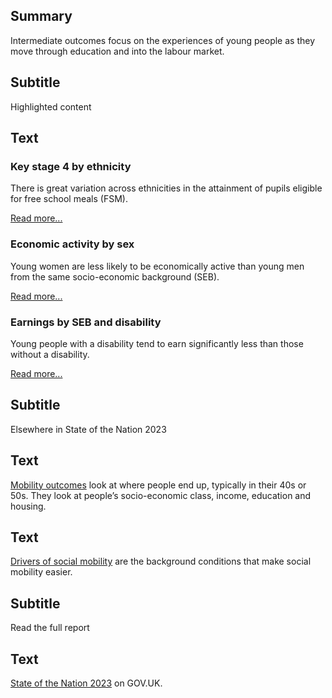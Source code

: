 ## Summary
Intermediate outcomes focus on the experiences of young people as they move through education and into the labour market.

## Subtitle
Highlighted content

## Text
<div class="grid grid3 grid-domain">
    <div class="govuk-body">
        <h3 class="govuk-heading-s">Key stage 4 by ethnicity</h3>
        <div class="chart-container" aria-hidden="true">
            <div id="chart1"></div>
        </div>
        <script>
            new Chart(
                'chart1',
                `${location.protocol}//${location.host}/static/data/indicators/IN13_ethnicity_fsm-20230601.csv`,
                { "height": 200, "type": "bar", "xkey": "Value", "ykey": "Category", "sort": "Value", "scale": "%", "rounding": "0dp", "xgrid": true, "ygrid": false, "xticks": 2, "yticks": "none", "legend": false, "colourScheme": ["#0f265c"], "margin": [0, 0, 0, 0], "maxLabelLength": 20 }
            )
        </script>
        <p class="govuk-body">There is great variation across ethnicities in the attainment of pupils eligible for free school meals (FSM).</p>
        <a href="/intermediate_outcomes/compulsory_school_age_(5_to_16_years)/attainment_at_age_16" class="govuk-link">Read more...</a>
    </div>
    <div class="govuk-body">
        <h3 class="govuk-heading-s">Economic activity by sex</h3>
        <div class="chart-container" aria-hidden="true">
            <div id="chart2"></div>
        </div>
        <script>
            new Chart(
                'chart2',
                `${location.protocol}//${location.host}/static/data/indicators/IN31_gender-20230327.csv`,
                { "height": 200, "type": "bary", "xkey": "Sex", "ykey": "Value", "group": "SEB", "sort": "Sex", "scale": "%", "rounding": "0dp", "xgrid": false, "ygrid": true, "xticks": "none", "yticks": 2, "legend": false, "colourScheme": ["#5694ca", "#d4351c"], "margin": [0, 0, 0, 0], "maxLabelLength": 40 }
            )
        </script>
        <p class="govuk-body">Young women are less likely to be economically active than young men from the same socio-economic background (SEB).</p>
        <a href="/intermediate_outcomes/work_in_early_adulthood_(25_to_29_years)/economic_activity" class="govuk-link">Read more...</a>
    </div>
    <div class="govuk-body">
        <h3 class="govuk-heading-s">Earnings by SEB and disability</h3>
        <div class="chart-container" aria-hidden="true">
            <div id="chart3"></div>
        </div>
        <script>
            new Chart(
                'chart3',
                `${location.protocol}//${location.host}/static/data/indicators/IN34_disability-20230327.csv`,
                { "height": 200, "type": "bary", "xkey": "Category", "ykey": "Value", "group": "SEB", "sort": "Category", "scale": "££", "rounding": "1dp", "xgrid": false, "ygrid": true, "xticks": "none", "yticks": 2, "legend": false, "colourScheme": ["#5694ca", "#d4351c"], "margin": [0, 0, 0, 0], "maxLabelLength": 40 }
            )
        </script>
        <p class="govuk-body">Young people with a disability tend to earn significantly less than those without a disability.</p>
        <a href="/intermediate_outcomes/work_in_early_adulthood_(25_to_29_years)/earnings_of_young_people_aged_25_to_29_years" class="govuk-link">Read more...</a>
    </div>
</div>

## Subtitle
Elsewhere in State of the Nation 2023

## Text
<a href="/mobility_outcomes" class="govuk-link">Mobility outcomes</a> look at where people end up, typically in their 40s or 50s. They look at people’s socio-economic class, income, education and housing.

## Text
<a href="/drivers_of_social_mobility" class="govuk-link">Drivers of social mobility</a> are the background conditions that make social mobility easier.

## Subtitle
Read the full report

## Text
<a href="https://www.gov.uk/government/publications/state-of-the-nation-2023-people-and-places" class="govuk-link">State of the Nation 2023</a> on GOV.UK.
